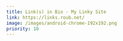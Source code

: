 ```yaml
---
title: Link(s) in Bio - My Linky Site
link: https://links.roub.net/
image: /images/android-chrome-192x192.png
priority: 10
---
```

